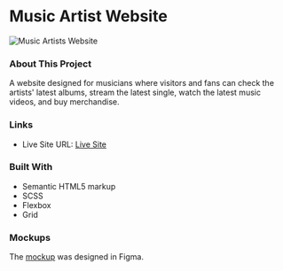 # Music Artist Website
![Music Artists Website](musiciancover.png)

### About This Project
A website designed for musicians where visitors and fans can check the artists' latest albums, stream the latest single, watch the latest music videos, and buy merchandise.


### Links

- Live Site URL: [Live Site](https://bp-website-project-n1vnf2vhp-michroquiza.vercel.app/)


### Built With
- Semantic HTML5 markup
- SCSS
- Flexbox
- Grid
### Mockups
The [mockup](https://www.figma.com/file/PbvGfyaauVHnFGWaF08uak/BLACKPINK-WEBSITE-MOCKUP?node-id=716%3A2) was designed in Figma.